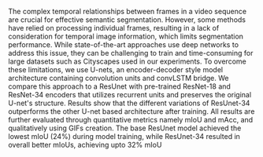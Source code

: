 The complex temporal relationships between frames in a video sequence are crucial for effective semantic segmentation. However, some methods have relied on processing individual frames, resulting in a lack of consideration for temporal image information, which limits segmentation performance. While state-of-the-art approaches use deep networks to address this issue, they can be challenging to train and time-consuming for large datasets such as Cityscapes used in our experiments. To overcome these limitations, we use U-nets, an encoder-decoder style model architecture containing convolution units and convLSTM bridge. We compare this approach to a ResUnet with pre-trained ResNet-18 and ResNet-34 encoders that utilizes recurrent units and preserves the original U-net's structure. Results show that the different variations of ResUnet-34 outperforms the other U-net based architecture after training. All results are further evaluated through quantitative metrics namely mIoU and mAcc, and qualitatively using GIFs creation. The  base ResUnet model achieved the lowest mIoU (24\%) during model training, while ResUnet-34 resulted in overall better mIoUs, achieving upto 32\% mIoU
